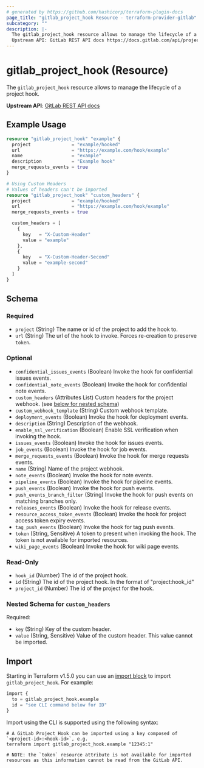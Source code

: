```yaml
---
# generated by https://github.com/hashicorp/terraform-plugin-docs
page_title: "gitlab_project_hook Resource - terraform-provider-gitlab"
subcategory: ""
description: |-
  The gitlab_project_hook resource allows to manage the lifecycle of a project hook.
  Upstream API: GitLab REST API docs https://docs.gitlab.com/api/projects/#hooks
---
```


# gitlab_project_hook (Resource)

The `gitlab_project_hook` resource allows to manage the lifecycle of a project hook.

**Upstream API**: [GitLab REST API docs](https://docs.gitlab.com/api/projects/#hooks)

## Example Usage

```terraform
resource "gitlab_project_hook" "example" {
  project               = "example/hooked"
  url                   = "https://example.com/hook/example"
  name                  = "example"
  description           = "Example hook"
  merge_requests_events = true
}

# Using Custom Headers
# Values of headers can't be imported
resource "gitlab_project_hook" "custom_headers" {
  project               = "example/hooked"
  url                   = "https://example.com/hook/example"
  merge_requests_events = true

  custom_headers = [
    {
      key   = "X-Custom-Header"
      value = "example"
    },
    {
      key   = "X-Custom-Header-Second"
      value = "example-second"
    }
  ]
}
```

<!-- schema generated by tfplugindocs -->
## Schema

### Required

- `project` (String) The name or id of the project to add the hook to.
- `url` (String) The url of the hook to invoke. Forces re-creation to preserve `token`.

### Optional

- `confidential_issues_events` (Boolean) Invoke the hook for confidential issues events.
- `confidential_note_events` (Boolean) Invoke the hook for confidential note events.
- `custom_headers` (Attributes List) Custom headers for the project webhook. (see [below for nested schema](#nestedatt--custom_headers))
- `custom_webhook_template` (String) Custom webhook template.
- `deployment_events` (Boolean) Invoke the hook for deployment events.
- `description` (String) Description of the webhook.
- `enable_ssl_verification` (Boolean) Enable SSL verification when invoking the hook.
- `issues_events` (Boolean) Invoke the hook for issues events.
- `job_events` (Boolean) Invoke the hook for job events.
- `merge_requests_events` (Boolean) Invoke the hook for merge requests events.
- `name` (String) Name of the project webhook.
- `note_events` (Boolean) Invoke the hook for note events.
- `pipeline_events` (Boolean) Invoke the hook for pipeline events.
- `push_events` (Boolean) Invoke the hook for push events.
- `push_events_branch_filter` (String) Invoke the hook for push events on matching branches only.
- `releases_events` (Boolean) Invoke the hook for release events.
- `resource_access_token_events` (Boolean) Invoke the hook for project access token expiry events.
- `tag_push_events` (Boolean) Invoke the hook for tag push events.
- `token` (String, Sensitive) A token to present when invoking the hook. The token is not available for imported resources.
- `wiki_page_events` (Boolean) Invoke the hook for wiki page events.

### Read-Only

- `hook_id` (Number) The id of the project hook.
- `id` (String) The id of the project hook. In the format of "project:hook_id"
- `project_id` (Number) The id of the project for the hook.

<a id="nestedatt--custom_headers"></a>
### Nested Schema for `custom_headers`

Required:

- `key` (String) Key of the custom header.
- `value` (String, Sensitive) Value of the custom header. This value cannot be imported.

## Import

Starting in Terraform v1.5.0 you can use an [import block](https://developer.hashicorp.com/terraform/language/import) to import `gitlab_project_hook`. For example:
```terraform
import {
  to = gitlab_project_hook.example
  id = "see CLI command below for ID"
}
```

Import using the CLI is supported using the following syntax:

```shell
# A GitLab Project Hook can be imported using a key composed of `<project-id>:<hook-id>`, e.g.
terraform import gitlab_project_hook.example "12345:1"

# NOTE: the `token` resource attribute is not available for imported resources as this information cannot be read from the GitLab API.
```
